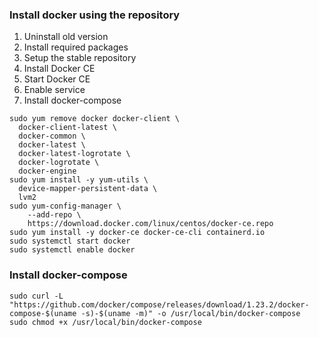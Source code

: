 ### Install docker using the repository
1. Uninstall old version
2. Install required packages
3. Setup the stable repository
4. Install Docker CE
5. Start Docker CE
6. Enable service
7. Install docker-compose

```
sudo yum remove docker docker-client \
  docker-client-latest \
  docker-common \
  docker-latest \
  docker-latest-logrotate \
  docker-logrotate \
  docker-engine
sudo yum install -y yum-utils \
  device-mapper-persistent-data \
  lvm2
sudo yum-config-manager \
    --add-repo \
    https://download.docker.com/linux/centos/docker-ce.repo
sudo yum install -y docker-ce docker-ce-cli containerd.io
sudo systemctl start docker
sudo systemctl enable docker
```
### Install docker-compose 
```
sudo curl -L "https://github.com/docker/compose/releases/download/1.23.2/docker-compose-$(uname -s)-$(uname -m)" -o /usr/local/bin/docker-compose
sudo chmod +x /usr/local/bin/docker-compose
```
